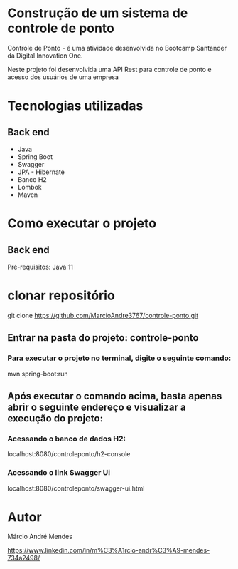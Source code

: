 # Construção de um sistema de controle de ponto

Controle de Ponto -  é uma atividade desenvolvida no Bootcamp Santander da Digital Innovation One.

Neste projeto foi desenvolvida uma API Rest para controle de ponto e acesso dos usuários de uma empresa


# Tecnologias utilizadas
## Back end
- Java
- Spring Boot
- Swagger
- JPA - Hibernate
- Banco H2
- Lombok
- Maven

# Como executar o projeto
## Back end

Pré-requisitos: Java 11

# clonar repositório
git clone https://github.com/MarcioAndre3767/controle-ponto.git

## Entrar na pasta do projeto: controle-ponto

### Para executar o projeto no terminal, digite o seguinte comando:
 mvn spring-boot:run
   
## Após executar o comando acima, basta apenas abrir o seguinte endereço e visualizar a execução do projeto:
### Acessando o banco de dados H2:
localhost:8080/controleponto/h2-console

### Acessando o link Swagger Ui
localhost:8080/controleponto/swagger-ui.html



# Autor

Márcio André Mendes

https://www.linkedin.com/in/m%C3%A1rcio-andr%C3%A9-mendes-734a2498/
